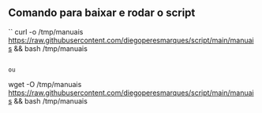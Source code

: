 ## Comando para baixar e rodar o script 

``
curl -o /tmp/manuais https://raw.githubusercontent.com/diegoperesmarques/script/main/manuais && bash /tmp/manuais
```

ou

```
wget -O /tmp/manuais https://raw.githubusercontent.com/diegoperesmarques/script/main/manuais && bash /tmp/manuais
```
